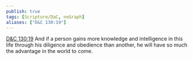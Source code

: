```yaml
---
publish: true
tags: [Scripture/DaC, noGraph]
aliases: ["D&C 130:19"]
---
```

[D&C 130:19](https://churchofjesuschrist.org/study/scriptures/dc-testament/dc/130?lang=eng&id=p19#p19) And if a person gains more knowledge and intelligence in this life through his diligence and obedience than another, he will have so much the advantage in the world to come.

